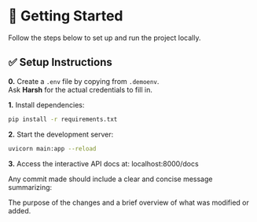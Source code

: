 # 🚀 Getting Started

Follow the steps below to set up and run the project locally.

## ✅ Setup Instructions

**0.** Create a `.env` file by copying from `.demoenv`.  
Ask **Harsh** for the actual credentials to fill in.

**1.** Install dependencies:

```bash
pip install -r requirements.txt
```

**2.** Start the development server:

```bash
uvicorn main:app --reload
```

**3.** Access the interactive API docs at: localhost:8000/docs

Any commit made should include a clear and concise message summarizing:

The purpose of the changes and a brief overview of what was modified or added.

